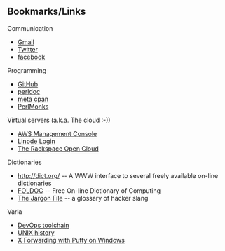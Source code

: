 ## Bookmarks/Links

Communication

* [Gmail](https://gmail.com)
* [Twitter](https://twitter.com)
* [facebook](https://www.facebook.com/)

Programming

* [GitHub](https://github.com/)
* [perldoc](http://perldoc.perl.org/)
* [meta cpan](https://metacpan.org/)
* [PerlMonks](http://perlmonks.org/)

Virtual servers (a.k.a. The cloud :-))

* [AWS Management Console](https://console.aws.amazon.com/console/home)
* [Linode Login](https://manager.linode.com/)
* [The Rackspace Open Cloud](https://mycloud.rackspace.com/)

Dictionaries

 * <http://dict.org/> -- A WWW interface to several freely available on-line dictionaries
 * [FOLDOC](http://foldoc.org/) -- Free On-line Dictionary of Computing
 * [The Jargon File](http://www.catb.org/jargon/) -- a glossary of hacker slang

Varia

* [DevOps toolchain](http://dev2ops.squarespace.com/toolchain/)
* [UNIX history](http://www.bell-labs.com/history/unix/)
* [X Forwarding with Putty on Windows](http://www.math.umn.edu/systems_guide/putty_xwin32.html)
